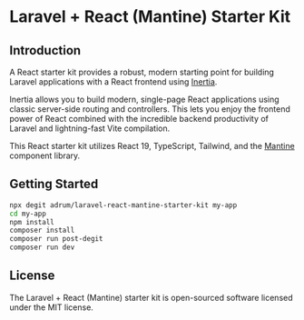 # Laravel + React (Mantine) Starter Kit

## Introduction

A React starter kit provides a robust, modern starting point for building Laravel applications with a React frontend using [Inertia](https://inertiajs.com).

Inertia allows you to build modern, single-page React applications using classic server-side routing and controllers. This lets you enjoy the frontend power of React combined with the incredible backend productivity of Laravel and lightning-fast Vite compilation.

This React starter kit utilizes React 19, TypeScript, Tailwind, and the [Mantine](https://mantine.dev) component library.

## Getting Started

```bash
npx degit adrum/laravel-react-mantine-starter-kit my-app
cd my-app
npm install
composer install
composer run post-degit
composer run dev
```

## License

The Laravel + React (Mantine) starter kit is open-sourced software licensed under the MIT license.
